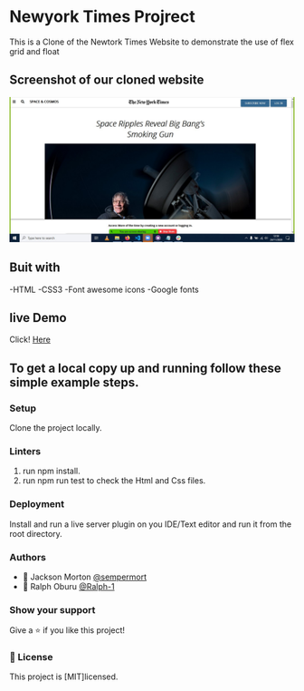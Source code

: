 # Newyork Times Projrect 

This is a Clone of the Newtork Times Website to demonstrate the use of flex grid and float

## Screenshot of our cloned website
![The project is built using HTML and CSS with an extensive use of the grid, flex ,float and css properties. ](images/screenshort.jpg)

## Buit with

-HTML
-CSS3
-Font awesome icons
-Google fonts

## live Demo

Click! [Here](https://raw.githack.com/sempermort/NewyorkTimes/Developing/Index.html)   

## To get a local copy up and running follow these simple example steps.

### Setup

Clone the project locally.

### Linters

1. run npm install.
2. run npm run test to check the Html and Css files.

### Deployment

Install and run a live server plugin on you IDE/Text editor and run it from the root directory.

### Authors
- 👤 Jackson Morton [@sempermort](https://github.com/sempermort) 
- 👤 Ralph Oburu [@Ralph-1](https://github.com/Ralph-1) 


### Show your support

Give a ⭐️ if you like this project!

### 📝 License

This project is [MIT]licensed.






